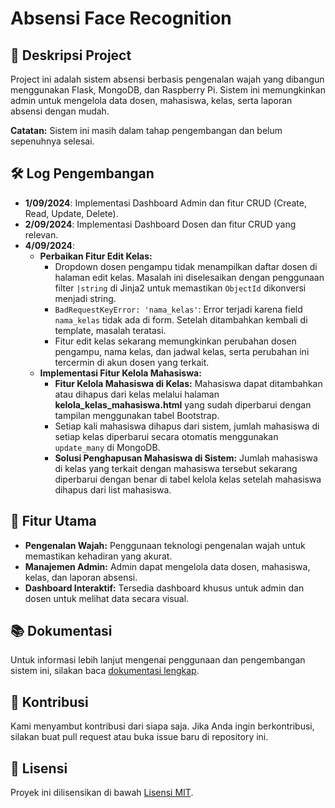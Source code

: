 
# Absensi Face Recognition

## 📜 Deskripsi Project
Project ini adalah sistem absensi berbasis pengenalan wajah yang dibangun menggunakan Flask, MongoDB, dan Raspberry Pi. Sistem ini memungkinkan admin untuk mengelola data dosen, mahasiswa, kelas, serta laporan absensi dengan mudah.

**Catatan:** Sistem ini masih dalam tahap pengembangan dan belum sepenuhnya selesai.

## 🛠️ Log Pengembangan

- **1/09/2024**: Implementasi Dashboard Admin dan fitur CRUD (Create, Read, Update, Delete).
- **2/09/2024**: Implementasi Dashboard Dosen dan fitur CRUD yang relevan.
- **4/09/2024**: 
  - **Perbaikan Fitur Edit Kelas:**
    - Dropdown dosen pengampu tidak menampilkan daftar dosen di halaman edit kelas. Masalah ini diselesaikan dengan penggunaan filter `|string` di Jinja2 untuk memastikan `ObjectId` dikonversi menjadi string.
    - `BadRequestKeyError: 'nama_kelas'`: Error terjadi karena field `nama_kelas` tidak ada di form. Setelah ditambahkan kembali di template, masalah teratasi.
    - Fitur edit kelas sekarang memungkinkan perubahan dosen pengampu, nama kelas, dan jadwal kelas, serta perubahan ini tercermin di akun dosen yang terkait.
  - **Implementasi Fitur Kelola Mahasiswa:**
    - **Fitur Kelola Mahasiswa di Kelas:** Mahasiswa dapat ditambahkan atau dihapus dari kelas melalui halaman **kelola_kelas_mahasiswa.html** yang sudah diperbarui dengan tampilan menggunakan tabel Bootstrap.
    - Setiap kali mahasiswa dihapus dari sistem, jumlah mahasiswa di setiap kelas diperbarui secara otomatis menggunakan `update_many` di MongoDB.
    - **Solusi Penghapusan Mahasiswa di Sistem:** Jumlah mahasiswa di kelas yang terkait dengan mahasiswa tersebut sekarang diperbarui dengan benar di tabel kelola kelas setelah mahasiswa dihapus dari list mahasiswa.

## 🎯 Fitur Utama
- **Pengenalan Wajah:** Penggunaan teknologi pengenalan wajah untuk memastikan kehadiran yang akurat.
- **Manajemen Admin:** Admin dapat mengelola data dosen, mahasiswa, kelas, dan laporan absensi.
- **Dashboard Interaktif:** Tersedia dashboard khusus untuk admin dan dosen untuk melihat data secara visual.

## 📚 Dokumentasi
Untuk informasi lebih lanjut mengenai penggunaan dan pengembangan sistem ini, silakan baca [dokumentasi lengkap](./docs/index.md).

## 💬 Kontribusi
Kami menyambut kontribusi dari siapa saja. Jika Anda ingin berkontribusi, silakan buat pull request atau buka issue baru di repository ini.

## 📝 Lisensi
Proyek ini dilisensikan di bawah [Lisensi MIT](LICENSE).
